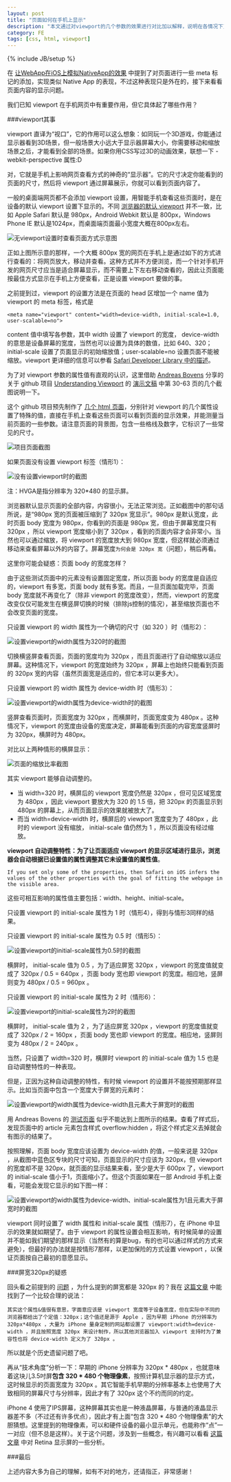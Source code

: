 ```yaml
---
layout: post
title: "页面如何在手机上显示"
description: "本文通过对viewport的几个参数的效果进行对比加以解释，说明在各情况下页面是如何显示的"
category: FE
tags: [css, html, viewport]
---
```

{% include JB/setup %}

在 [让WebApp在iOS上模拟NativeApp的效果](/2012/08/29/webapp-on-ios/) 中提到了对页面进行一些 meta 标记的添加，实现类似 Native App 的表现，不过这种表现只是外在的，接下来看看页面内容的显示问题。

我们已知 viewport 在手机网页中有重要作用，但它具体起了哪些作用？

###viewport其事

viewport 直译为“视口”，它的作用可以这么想象：如同玩一个3D游戏，你能通过显示器看到3D场景，但一般场景大小远大于显示器屏幕大小，你需要移动和缩放场景之后，才能看到全部的场景。如果你用CSS写过3D的动画效果，联想一下 -webkit-perspective 属性:D

对，它就是手机上影响网页查看方式的神奇的“显示器”。它的尺寸决定你能看到的页面的尺寸，然后将 viewport 通过屏幕展示，你就可以看到页面内容了。

一般的桌面端网页都不会添加 viewport 设置，用智能手机查看这些页面时，是在设备的默认 viewport 设置下显示的。不同 [浏览器的默认 viewport](http://hax.iteye.com/blog/978184) 并不一致，比如 Apple Safari 默认是 980px，Android Webkit 默认是 800px，Windows Phone IE 默认是1024px，而桌面端页面最小宽度大概在800px左右。

![无viewport设置时查看页面方式示意图](/i/2013/03/18/10.gif "无viewport设置时查看页面方式示意图")

正如上图所示意的那样，一个大概 800px 宽的网页在手机上是通过如下的方式进行查看的：将网页放大，移动并查看。这种方式并不方便浏览，而一个针对手机开发的网页尺寸应当是适合屏幕显示，而不需要上下左右移动查看的，因此让页面能按最佳方式显示在手机上方便查看，正是设置 viewport 要做的事。

之前提到过，viewport 的设置方法是在页面的 head 区增加一个 name 值为 viewport 的 meta 标签，格式是

<?prettify lang=html linenums=true?>
	<meta name="viewport" content="width=device-width, initial-scale=1.0, user-scalable=no">

content 值中填写各参数，其中 width 设置了 viewport 的宽度， device-width 的意思是设备屏幕的宽度，当然也可以设置为具体的数值，比如 640、320；initial-scale 设置了页面显示的初始缩放值；user-scalable=no 设置页面不能被缩放。viewport 更详细的信息可以参看 [Safari Developer Library 中的描述](https://developer.apple.com/library/safari/#documentation/appleapplications/reference/SafariHTMLRef/Articles/MetaTags.html)。

为了对 viewport 参数的属性值有直观的认识，这里借助 [Andreas Bovens](#0) 分享的关于 github 项目 [Understanding Viewport](https://github.com/andreasbovens/understanding-viewport) 的 [演示文稿](http://www.slideshare.net/andreasbovens/responsive-design-techniques-and-tricks-to-prepare-your-websites-for-the-multiscreen-future) 中第 30-63 页的几个截图说明一下。

这个 github 项目预先制作了 [几个 html 页面](http://andreasbovens.github.com/understanding-viewport/)，分别针对 viewport 的几个属性设置了特殊的值，直接在手机上查看这些页面可以看到页面的显示效果，并能测量当前页面的一些参数。请注意页面的背景图，包含一些格线及数字，它标识了一些常见的尺寸。

![项目页面截图](/i/2013/03/18/01.gif "项目页面截图")

如果页面没有设置 viewport 标签（情形1）：

![没有设置viewport时的截图](/i/2013/03/18/02.gif "没有设置viewport时的截图")

注：HVGA是指分辨率为 320\*480 的显示屏。

浏览器默认显示页面的全部内容，内容很小，无法正常浏览。正如截图中的那句话所说，是“980px 宽的页面被压缩到了 320px 宽显示”。980px 是默认宽度，此时页面 body 宽度为 980px，你看到的页面是 980px 宽，但由于屏幕宽度只有 320px ，所以 viewport 宽度缩小到了 320px ，看到的页面内容才会非常小。当然也可以通过缩放，将 viewport 的宽度放大到 980px 宽度，但这样就必须通过移动来查看屏幕以外的内容了。屏幕宽度`为何会是 320px 宽`（<a name="question" id="question">问题</a>），稍后再看。

这里你可能会疑惑：页面 body 的宽度怎样？

由于这些测试页面中的元素没有设置固定宽度，所以页面 body 的宽度是自适应的，viewport 有多宽，页面 body 就有多宽。而且，一旦页面加载完毕，页面 body 宽度就不再变化了（除非 viewport 的宽度改变），然而，viewport 的宽度改变仅仅可能发生在横竖屏切换的时候（排除js控制的情况），甚至缩放页面也不会改变页面的宽度。

只设置 viewport 的 width 属性为一个确切的尺寸（如 320 ）时（情形2）：

![设置viewport的width属性为320时的截图](/i/2013/03/18/03.gif "设置viewport的width属性为320时的截图")

切换横竖屏查看页面，页面的宽度均为 320px ，而且页面进行了自动缩放以适应屏幕。这种情况下，viewport 的宽度始终为 320px ，屏幕上也始终只能看到页面的 320px 宽的内容（虽然页面宽是适应的，但它本可以更多大）。

只设置 viewport 的 width 属性为 device-width 时（情形3）：

![设置viewport的width属性为device-width时的截图](/i/2013/03/18/04.gif "设置viewport的width属性为device-width时的截图")

竖屏查看页面时，页面宽度为 320px ，而横屏时，页面宽度变为 480px 。这种情况下，viewport 的宽度由设备的宽度决定，屏幕能看到页面的内容宽度竖屏时为 320px，横屏时为 480px。

对比以上两种情形的横屏显示：

![页面的缩放比率截图](/i/2013/03/18/05.gif "页面的缩放比率截图")

其实 viewport 能够自动调整的。

- 当 width=320 时，横屏后的 viewport 宽度仍然是 320px ，但可见区域宽度为 480px ，因此 viewport 要放大为 320 的 1.5 倍，把 320px 的页面显示到 480px 的屏幕上，从而页面显示的效果就被放大了。
- 而当 width=device-width 时，横屏后的 viewport 宽度变为了 480px ，此时的 viewport 没有缩放， initial-scale 值仍然为 1 ，所以页面没有经过缩放。

**viewport 自动调整特性：为了让页面适应 viewport 的显示区域进行显示，浏览器会自动根据已设置值的属性调整其它未设置值的属性值**。

	If you set only some of the properties, then Safari on iOS infers the values of the other properties with the goal of fitting the webpage in the visible area.

这些可相互影响的属性值主要包括：width、height、initial-scale。

只设置 viewport 的 initial-scale 属性为 1 时（情形4），得到与情形3同样的结果。

只设置 viewport 的 initial-scale 属性为 0.5 时（情形5）：

![设置viewport的initial-scale属性为0.5时的截图](/i/2013/03/18/06.gif "设置viewport的initial-scale属性为0.5时的截图")

横屏时， initial-scale 值为 0.5 ，为了适应屏宽 320px ，viewport 的宽度值就变成了 320px / 0.5 = 640px ，页面 body 宽也即 viewport 的宽度。相应地，竖屏则变为 480px / 0.5 = 960px 。

只设置 viewport 的 initial-scale 属性为 2 时（情形6）：

![设置viewport的initial-scale属性为2时的截图](/i/2013/03/18/07.gif "设置viewport的initial-scale属性为2时的截图")

横屏时， initial-scale 值为 2 ，为了适应屏宽 320px ，viewport 的宽度值就变成了 320px / 2 = 160px ，页面 body 宽也即 viewport 的宽度。相应地，竖屏则变为 480px / 2 = 240px 。

当然，只设置了 width=320 时，横屏时 viewport 的 initial-scale 值为 1.5 也是自动调整特性的一种表现。

但是，正因为这种自动调整的特性，有时候 viewport 的设置并不能按预期那样显示。比如当页面中包含一个宽度大于屏宽的元素时：

![设置viewport的width属性为device-width且元素大于屏宽时的截图](/i/2013/03/18/08.gif "设置viewport的width属性为device-width且元素大于屏宽时的截图")

用 Andreas Bovens 的 [测试页面](http://andreasbovens.github.com/understanding-viewport/meta-widthdevicewidth-div600.html) 似乎不能达到上图所示的结果。查看了样式后，发现页面中的 article 元素包含样式 overflow:hidden ，将这个样式定义去掉就会有图示的结果了。

按照理解，页面 body 宽度应该设置为 device-width 的值，一般来说是 320px ，从截图中蓝色区专块的尺寸可知，页面显示的尺寸应该为 320px，但 viewport 的宽度却不是 320px，就页面的显示结果来看，至少是大于 600px 了，viewport 的 initial-scale 值小于1，页面缩小了。但这个页面如果在一部 Android 手机上查看，可能会发现它显示的如下图一样：

![设置viewport的width属性为device-width、initial-scale属性为1且元素大于屏宽时的截图](/i/2013/03/18/09.gif "设置viewport的width属性为device-width、initial-scale属性为1且元素大于屏宽时的截图")

viewport 同时设置了 width 属性和 initial-scale 属性（情形7），在 iPhone 中显示的效果就如期望了。由于 viewport 的属性设置会相互影响，有时候简单的设置并不能如我们期望的那样显示（当然有的算是bug，有的也可以通过样式的方式来避免），但最好的办法就是按情形7那样，以更加保险的方式设置 viewport ，以保证页面按自己最初的意愿显示。



###屏宽320px的疑惑

回头看之前提到的 [问题](#question) ，为什么提到的屏宽都是 320px 的？我在 [这篇文章](http://www.iinterest.net/2011/05/02/about-viewport/) 中能找到了一个比较合理的说法：

	其实这个属性&值很有意思，字面意应该是 viewport 宽度等于设备宽度，但在实际中不同的浏览器都给出了个定值：320px；这个值还是源于 Apple ，因为早期 iPhone 的分辨率为 320px*480px ，大量为 iPhone 量身定制的网站都设置了 viewport:width=device-width ，并且按照宽度 320px 来设计制作，所以其他浏览器加入 viewport 支持时为了兼容性也将 device-width 定义为了 320px 。

所以就是个历史遗留问题了吧。

再从“技术角度”分析一下：早期的 iPhone 分辨率为 320px \* 480px ，也就意味着这块儿3.5吋屏**包含 320 \* 480 个物理像素**，按照计算机显示器的显示方式，这时候显示的页面宽度为 320px 。其它智能手机早期的分辨率基本上也使用了大致相同的屏幕尺寸与分辨率，因此才有了 320px 这个不约而同的约定。

iPhone 4 使用了IPS屏幕，这种屏幕其实也是一种液晶屏幕，与普通的液晶显示器差不多（不过还有许多优点），因此才有上面“包含 320 \* 480 个物理像素”的大胆猜想。这里提到的物理像素，可以和硬件设备的最小显示单元，也能称作“点”一一对应（但不总是这样）。关于这个问题，涉及到一些概念，有兴趣可以看看 [这篇文章](/2012/04/03/retina-display/) 中对 Retina 显示屏的一些分析。



###最后

上述内容大多为自己的理解，如有不对的地方，还请指正，非常感谢！





